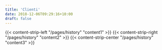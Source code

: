 ```yaml
---
title: 'Clienti'
date: 2018-12-06T09:29:16+10:00
draft: false
---
```


{{< content-strip-left "/pages/history" "content1" >}}
{{< content-strip-right "/pages/history" "content2" >}}
{{< content-strip-center "/pages/history" "content3" >}}

